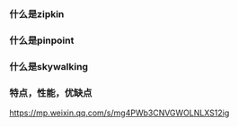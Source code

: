 ### 什么是zipkin

### 什么是pinpoint

### 什么是skywalking

### 特点，性能，优缺点
https://mp.weixin.qq.com/s/mg4PWb3CNVGWOLNLXS12ig